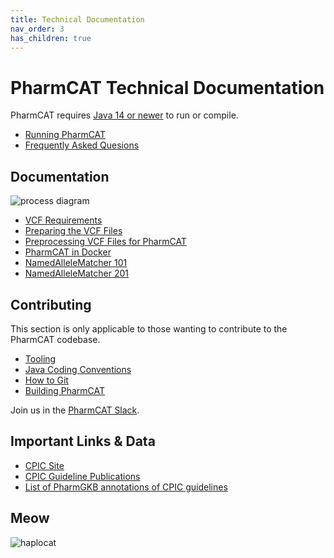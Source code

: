 ```yaml
---
title: Technical Documentation
nav_order: 3
has_children: true
---
```


# PharmCAT Technical Documentation

PharmCAT requires [Java 14 or newer](https://adoptium.net/index.html?variant=openjdk17&jvmVariant=hotspot) to run or compile.

* [Running PharmCAT](Running-PharmCAT)
* [Frequently Asked Quesions](FAQs)

## Documentation

![process diagram](/images/flowchart.png)

* [VCF Requirements](VCF-Requirements)
* [Preparing the VCF Files](Preparing-VCF-Files)
* [Preprocessing VCF Files for PharmCAT](Preprocessing-VCF-Files-for-PharmCAT)
* [PharmCAT in Docker](PharmCAT-in-Docker)
* [NamedAlleleMatcher 101](NamedAlleleMatcher-101)
* [NamedAlleleMatcher 201](NamedAlleleMatcher-201)


## Contributing

This section is only applicable to those wanting to contribute to the PharmCAT codebase.

* [Tooling](Tooling)
* [Java Coding Conventions](Java-Coding-Conventions)
* [How to Git](How-To-Git)
* [Building PharmCAT](Building-PharmCAT)

Join us in the [PharmCAT Slack](https://pharmcat.slack.com/).


## Important Links & Data

* [CPIC Site](https://cpicpgx.org)
* [CPIC Guideline Publications](https://cpicpgx.org/publications/)
* [List of PharmGKB annotations of CPIC guidelines](https://www.pharmgkb.org/view/dosing-guidelines.do?source=CPIC)


## Meow

![haplocat](/images/haplocat.png)
